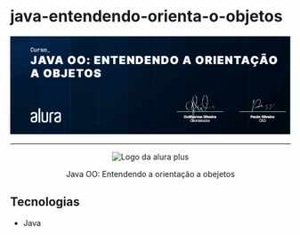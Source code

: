 # java-entendendo-orienta-o-objetos
<p align="center"> <img src="img/Certificado.png" alt="Java OO: Entendendo a orientação a obejetos"> </p>

<hr>

<p align="center"> <img src="https://github.com/MonicaHillman/aluraplus/blob/aula04/img/Logo.png?raw=true" alt="Logo da alura plus"> </p>
<p align="center">Java OO: Entendendo a orientação a obejetos</p>

## Tecnologias
* Java

